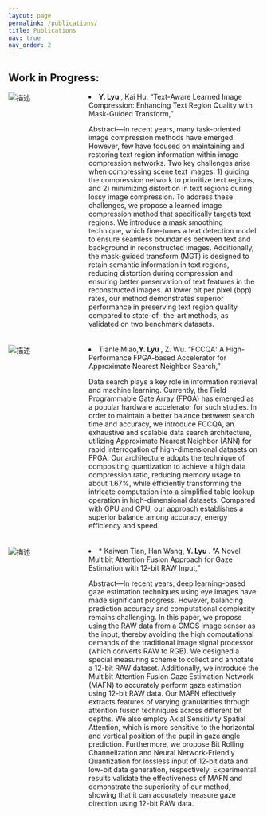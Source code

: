 ```yaml
---
layout: page
permalink: /publications/
title: Publications
nav: true
nav_order: 2
---
```


<!-- _pages/publications.md -->

<!-- Bibsearch Feature -->


## Work in Progress:

<div style="display: flex;margin-bottom:20px">
  <img src="/kevinlv/assets/img/publications/1.png" alt="描述" style="flex: 0 0 30%; max-width: 30%; margin-right: 10px;">
  <div style="flex: 1;">
    <li><b>Y. Lyu </b>, Kai Hu. “Text-Aware Learned Image Compression: Enhancing Text Region Quality with Mask-Guided Transform,”</li>
    <p>Abstract—In recent years, many task-oriented image compression methods have emerged. However, few have focused on maintaining and restoring text region information within
image compression networks. Two key challenges arise when compressing scene text images: 1) guiding the compression network to prioritize text regions, and 2) minimizing distortion in text regions during lossy image compression. To address these challenges, we propose a learned image compression method that specifically targets text regions. We introduce a mask smoothing technique, which fine-tunes a text detection model to ensure seamless boundaries between text and background in reconstructed images. Additionally, the mask-guided transform (MGT) is designed to retain semantic information in text regions, reducing distortion during compression and ensuring better preservation of text features in the reconstructed images. At lower bit per pixel (bpp) rates, our method demonstrates superior performance in preserving text region quality compared to state-of-
the-art methods, as validated on two benchmark datasets.</p>
  </div>
</div>



<div style="display: flex;margin-bottom:20px">
  <img src="/kevinlv/assets/img/publications/2.png" alt="描述" style="flex: 0 0 30%; max-width: 30%; margin-right: 10px;">
  <div style="flex: 1;">
    <li>Tianle Miao,<b>Y. Lyu </b>, Z. Wu. “FCCQA: A High-Performance FPGA-based Accelerator for Approximate Nearest Neighbor Search,”</li>
    <p>Data search plays a key role in information retrieval and machine learning. Currently, the Field Programmable Gate Array (FPGA) has emerged as a popular hardware accelerator for such studies. In order to maintain a better balance between search time and accuracy, we introduce FCCQA, an exhaustive and scalable data search architecture, utilizing Approximate Nearest Neighbor (ANN) for rapid interrogation of high-dimensional datasets on FPGA. Our architecture adopts the technique of compositing quantization to achieve a high data compression ratio, reducing memory usage to about 1.67%, while efficiently transforming the intricate computation into a simplified table lookup operation in high-dimensional datasets. Compared with GPU and CPU, our approach establishes a superior balance among accuracy, energy efficiency and speed.</p>
  </div>
</div>


<div style="display: flex;margin-bottom:20px">
  <img src="/kevinlv/assets/img/publications/3.png" alt="描述" style="flex: 0 0 30%; max-width: 30%; margin-right: 10px;">
  <div style="flex: 1;">
    <li>* Kaiwen Tian, Han Wang, <b>Y. Lyu </b>. “A Novel Multibit Attention Fusion Approach for Gaze Estimation with 12-bit RAW Input,”
</li>
    <p>Abstract—In recent years, deep learning-based gaze estimation techniques using eye images have made significant progress. However, balancing prediction accuracy and computational complexity remains challenging. In this paper, we propose using the RAW data from a CMOS image sensor as the input, thereby avoiding the high computational demands of the traditional image signal processor (which converts RAW to RGB). We designed a special measuring scheme to collect and annotate a 12-bit RAW dataset. Additionally, we introduce the Multibit Attention Fusion Gaze Estimation Network (MAFN) to accurately perform gaze estimation using 12-bit RAW data. Our MAFN effectively extracts features of varying granularities through attention fusion techniques across different bit depths. We also employ Axial Sensitivity Spatial Attention, which is more sensitive to the horizontal and vertical position of the pupil in gaze angle prediction. Furthermore, we propose Bit Rolling Channelization and Neural Network-Friendly Quantization for lossless input of 12-bit data and low-bit data generation, respectively. Experimental results validate the effectiveness of MAFN and demonstrate the superiority of our method, showing that it can accurately measure gaze direction using 12-bit RAW data.</p>
  </div>
</div>



 



